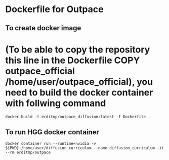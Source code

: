 # Dockerfile for Outpace


## To create docker image 
# (To be able to copy the repository this line in the Dockerfile COPY outpace_official /home/user/outpace_official), you need to build the docker container with follwing command
`docker build -t erditmp/outpace_diffusion:latest -f Dockerfile .`

## To run HGG docker container

`docker container run --runtime=nvidia -v ${PWD}:/home/user/diffusion_curriculum --name diffusion_curriculum -it --rm erditmp/outpace`




